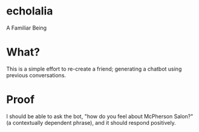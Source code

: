 # echolalia
A Familiar Being

# What?
This is a simple effort to re-create a friend; generating a chatbot using previous conversations.

# Proof
I should be able to ask the bot, "how do you feel about McPherson Salon?" (a contextually dependent phrase), and it should respond positively.